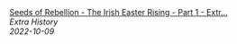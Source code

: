 <!--2024-07-21 00:21:39-->
<div class="yb">
  <a class="nodecor" href="/posts.html?istoriya/seeds_of_rebellion_-_the_irish_easter_rising_-_part_1_-_extra_history">
    <img class="preview" data-videoid="YWMWUJXF--I" src="https://i.ytimg.com/vi/YWMWUJXF--I/hqdefault.jpg" align="middle" alt="">
  </a>
  <div class="inlbl text">
    <a class="nodecor" href="/posts.html?istoriya/seeds_of_rebellion_-_the_irish_easter_rising_-_part_1_-_extra_history">Seeds of Rebellion - The Irish Easter Rising - Part 1 - Extr...</a><br>
    <i class="smaller2">Extra History</i><br>
    <i class="smaller3">2022-10-09</i>
  </div>
</div>
